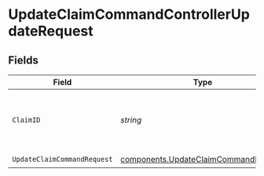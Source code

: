 # UpdateClaimCommandControllerUpdateRequest


## Fields

| Field                                                                                        | Type                                                                                         | Required                                                                                     | Description                                                                                  | Example                                                                                      |
| -------------------------------------------------------------------------------------------- | -------------------------------------------------------------------------------------------- | -------------------------------------------------------------------------------------------- | -------------------------------------------------------------------------------------------- | -------------------------------------------------------------------------------------------- |
| `ClaimID`                                                                                    | *string*                                                                                     | :heavy_check_mark:                                                                           | Unique identifier of the claim associated with the claim item.                               | clm_e0805873f4f3403ca29656697aead013                                                         |
| `UpdateClaimCommandRequest`                                                                  | [components.UpdateClaimCommandRequest](../../models/components/updateclaimcommandrequest.md) | :heavy_check_mark:                                                                           | N/A                                                                                          |                                                                                              |